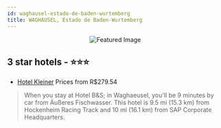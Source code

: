 ```yaml
---
id: waghausel-estado-de-baden-wurtemberg
title: WAGHAUSEL, Estado de Baden-Wurtemberg
---
```


<center><img src="https://i.travelapi.com/hotels/29000000/28780000/28778700/28778620/f224cba0_z.jpg" alt="Featured Image" /></center>


##  3 star hotels - ⭐️⭐️⭐️

-    [Hotel Kleiner](https://www.hurb.com/br/hotels/waghausel/hotel-kleiner-JNP-JP782291?cmp=18055) Prices from R$279.54
   > When you stay at Hotel B&S; in Waghaeusel, you'll be 9 minutes by car from Äußeres Fischwasser. This hotel is 9.5 mi (15.3 km) from Hockenheim Racing Track and 10 mi (16.1 km) from SAP Corporate Headquarters.

